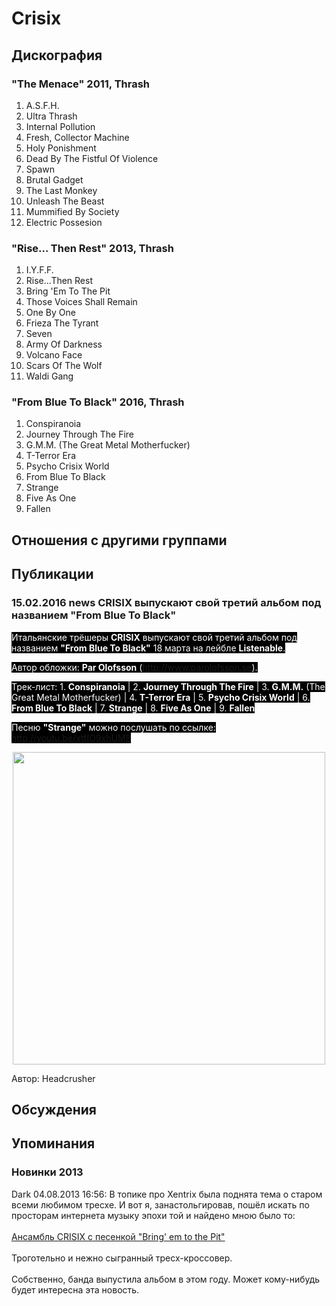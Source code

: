 # Crisix



## Дискография

### "The Menace" 2011, Thrash

01. A.S.F.H.
02. Ultra Thrash
03. Internal Pollution
04. Fresh, Collector Machine
05. Holy Ponishment
06. Dead By The Fistful Of Violence
07. Spawn
08. Brutal Gadget
09. The Last Monkey
10. Unleash The Beast
11. Mummified By Society
12. Electric Possesion

### "Rise... Then Rest" 2013, Thrash

01. I.Y.F.F.
02. Rise...Then Rest
03. Bring 'Em To The Pit
04. Those Voices Shall Remain
05. One By One
06. Frieza The Tyrant
07. Seven
08. Army Of Darkness
09. Volcano Face
10. Scars Of The Wolf
11. Waldi Gang

### "From Blue To Black" 2016, Thrash

1. Conspiranoia
2. Journey Through The Fire
3. G.M.M. (The Great Metal Motherfucker)
4. T-Terror Era
5. Psycho Crisix World
6. From Blue To Black
7. Strange
8. Five As One
9. Fallen


## Отношения с другими группами


## Публикации

### 15.02.2016 news CRISIX выпускают свой третий альбом под названием &quot;From Blue To Black&quot;

<P><FONT style="BACKGROUND-COLOR: #000000" color=#ffffff>Итальянские трёшеры <STRONG>CRISIX</STRONG> выпускают свой третий альбом под названием <STRONG>"From Blue To Black"</STRONG> 18 марта на лейбле <STRONG>Listenable</STRONG>.</FONT></P>
<P><FONT style="BACKGROUND-COLOR: #000000" color=#ffffff>Автор обложки: <STRONG>Par Olofsson</STRONG> (<A href="http://www.parolofsson.se/">http://www.parolofsson.se</A>).</FONT></P>
<P><FONT style="BACKGROUND-COLOR: #000000" color=#ffffff>Трек-лист: 1. <STRONG>Conspiranoia</STRONG> | 2. <STRONG>Journey Through The Fire</STRONG> | 3. <STRONG>G.M.M.</STRONG> (The Great Metal Motherfucker) | 4. <STRONG>T-Terror Era</STRONG> | 5. <STRONG>Psycho Crisix World</STRONG> | 6. <STRONG>From Blue To Black</STRONG> | 7. <STRONG>Strange</STRONG> | 8. <STRONG>Five As One</STRONG> | 9. <STRONG>Fallen</STRONG></FONT></P>
<P><FONT style="BACKGROUND-COLOR: #000000" color=#ffffff>Песню <STRONG>"Strange"</STRONG> можно послушать по ссылке: <A href="http://youtu.be/xtfIO9xhUM8">http://youtu.be/xtfIO9xhUM8</A></FONT></P>
<P>
<CENTER><IMG border=0 src="/images/news_rus/2016.02/28814.jpg" width=500 height=500> 
<P></P></CENTER>
Автор: Headcrusher


## Обсуждения


## Упоминания

### Новинки 2013

Dark 04.08.2013 16:56:
В топике про Xentrix была поднята тема о старом всеми любимом тресхе. И вот я, занастольгировав, пошёл искать по просторам интернета музыку эпохи той и найдено мною было то:<BR><BR><A HREF="http://www.youtube.com/watch?v=E_gghckoJtE" TARGET="_blank">Ансамбль CRISIX с песенкой "Bring' em to the Pit"</A><BR><BR>Троготельно и нежно сыгранный тресх-кроссовер.<BR><BR>Собственно, банда выпустила альбом в этом году. Может кому-нибудь будет интересна эта новость.

